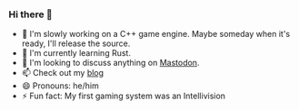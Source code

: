 ### Hi there 👋

- 🔭 I'm slowly working on a C++ game engine. Maybe someday when it's ready, I'll release the source.
- 🌱 I'm currently learning Rust.
- 👯 I'm looking to discuss anything on <a rel="me" href="https://mastodon.gamedev.place/@kefka">Mastodon</a>.
- 📫 Check out my [blog](https://gglas.ninja)
- 😄 Pronouns: he/him
- ⚡ Fun fact: My first gaming system was an Intellivision
